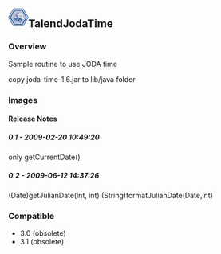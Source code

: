 ## <img src='./logo.jpg' width='40' height='40'>TalendJodaTime

### Overview
Sample routine to use JODA time

copy joda-time-1.6.jar to lib/java folder
### Images




#### Release Notes

##### 0.1 - 2009-02-20 10:49:20
only getCurrentDate()
##### 0.2 - 2009-06-12 14:37:26
(Date)getJulianDate(int, int)
(String)formatJulianDate(Date,int)
### Compatible
 -  3.0 (obsolete)
 -   3.1 (obsolete)